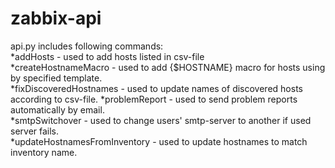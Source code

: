 # zabbix-api

api.py includes following commands:  
  *addHosts - used to add hosts listed in csv-file    
  *createHostnameMacro - used to add {$HOSTNAME} macro for hosts using by specified template.  
  *fixDiscoveredHostnames - used to update names of discovered hosts according to csv-file.
  *problemReport - used to send problem reports automatically by email.  
  *smtpSwitchover - used to change users' smtp-server to another if used server fails.  
  *updateHostnamesFromInventory - used to update hostnames to match inventory name.  

  
  
